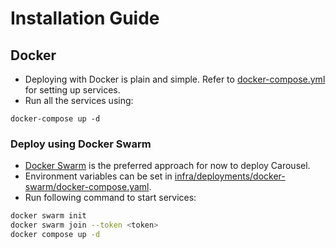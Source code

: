 # Installation Guide

## Docker
- Deploying with Docker is plain and simple. 
Refer to [docker-compose.yml](https://github.com/prabhuomkar/carousel/blob/master/docker-compose.yaml) for setting up services.
- Run all the services using:
```bah
docker-compose up -d
```

### Deploy using Docker Swarm
- [Docker Swarm](https://docs.docker.com/engine/swarm/) is the preferred approach for now to deploy Carousel. 
- Environment variables can be set in [infra/deployments/docker-swarm/docker-compose.yaml](https://github.com/prabhuomkar/carousel/blob/master/infra/deployments/docker-swarm/docker-compose.yaml).
- Run following command to start services:
```bash
docker swarm init
docker swarm join --token <token>
docker compose up -d
```